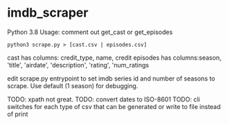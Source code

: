 # imdb_scraper

Python 3.8
Usage: comment out get_cast or get_episodes

`python3 scrape.py > [cast.csv | episodes.csv]`

cast has columns: credit_type, name, credit
episodes has columns:season, 'title',  'airdate', 'description', 'rating', 'num_ratings

edit scrape.py entrypoint to set imdb series id and number of seasons to scrape.
Use default (1 season) for debugging.

TODO: xpath not great.
TODO: convert dates to ISO-8601
TODO: cli switches for each type of csv that can be generated or write to file instead of print
